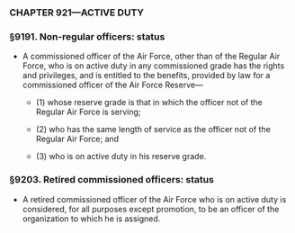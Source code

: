 ### **CHAPTER 921—ACTIVE DUTY**

### §9191. Non-regular officers: status
* A commissioned officer of the Air Force, other than of the Regular Air Force, who is on active duty in any commissioned grade has the rights and privileges, and is entitled to the benefits, provided by law for a commissioned officer of the Air Force Reserve—

  * (1) whose reserve grade is that in which the officer not of the Regular Air Force is serving;

  * (2) who has the same length of service as the officer not of the Regular Air Force; and

  * (3) who is on active duty in his reserve grade.

### §9203. Retired commissioned officers: status
* A retired commissioned officer of the Air Force who is on active duty is considered, for all purposes except promotion, to be an officer of the organization to which he is assigned.